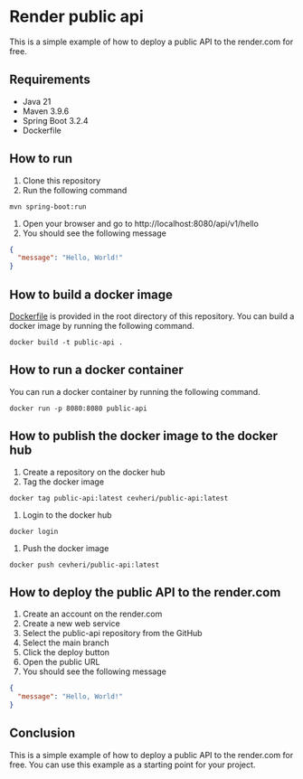 # Render public api

This is a simple example of how to deploy a public API to the render.com for free.


## Requirements
* Java 21
* Maven 3.9.6
* Spring Boot 3.2.4
* Dockerfile


## How to run
1. Clone this repository
2. Run the following command
```shell
mvn spring-boot:run
```
1. Open your browser and go to http://localhost:8080/api/v1/hello
2. You should see the following message
```json
{
  "message": "Hello, World!"
}
```

## How to build a docker image
[Dockerfile](Dockerfile) is provided in the root directory of this repository. You can build a docker image by running the following command.
```shell
docker build -t public-api .
```

## How to run a docker container
You can run a docker container by running the following command.
```shell
docker run -p 8080:8080 public-api
```

## How to publish the docker image to the docker hub
1. Create a repository on the docker hub
2. Tag the docker image
```shell
docker tag public-api:latest cevheri/public-api:latest
```
1. Login to the docker hub
```shell
docker login
```
1. Push the docker image
```shell
docker push cevheri/public-api:latest
```

## How to deploy the public API to the render.com
1. Create an account on the render.com
2. Create a new web service
3. Select the public-api repository from the GitHub
4. Select the main branch
5. Click the deploy button
6. Open the public URL
7. You should see the following message
```json
{
  "message": "Hello, World!"
}
```

## Conclusion
This is a simple example of how to deploy a public API to the render.com for free. You can use this example as a starting point for your project.




